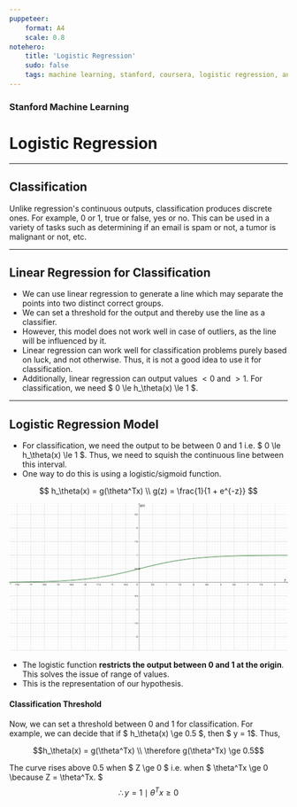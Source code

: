 ```yaml
---
puppeteer:
    format: A4
    scale: 0.8
notehero:
    title: 'Logistic Regression'
    sudo: false
    tags: machine learning, stanford, coursera, logistic regression, andrew ng
---
```


### Stanford Machine Learning
# Logistic Regression

---

## Classification

Unlike regression's continuous outputs, classification produces discrete ones. For example, 0 or 1, true or false, yes or no. This can be used in a variety of tasks such as determining if an email is spam or not, a tumor is malignant or not, etc.

---

## Linear Regression for Classification
- We can use linear regression to generate a line which may separate the points into two distinct correct groups.
- We can set a threshold for the output and thereby use the line as a classifier.
- However, this model does not work well in case of outliers, as the line will be influenced by it.
- Linear regression can work well for classification problems purely based on luck, and not otherwise. Thus, it is not a good idea to use it for classification.
- Additionally, linear regression can output values $<0$ and $>1$. For classification, we need $ 0 \le h_\theta(x) \le 1 $.

---

## Logistic Regression Model
- For classification, we need the output to be between 0 and 1 i.e. $ 0 \le h_\theta(x) \le 1 $. Thus, we need to squish the continuous line between this interval.
- One way to do this is using a logistic/sigmoid function.

```math

h_\theta(x) = g(\theta^Tx) \\
g(z) = \frac{1}{1 + e^{-z}}

```

![Logistic Function Graph](LogisticFuncGraph.png)

- The logistic function **restricts the output between 0 and 1 at the origin**. This solves the issue of range of values.
- This is the representation of our hypothesis.

#### Classification Threshold
Now, we can set a threshold between 0 and 1 for classification. For example, we can decide that if $ h_\theta(x) \ge 0.5 $, then $ y = 1$.
Thus, 
```math
h_\theta(x) = g(\theta^Tx) \\
\therefore g(\theta^Tx) \ge 0.5
```

The curve rises above 0.5 when $ Z \ge 0 $ i.e. when $ \theta^Tx \ge 0 \because Z = \theta^Tx. $ \
$$ \therefore y = 1 \mid \theta^Tx \ge 0 $$
